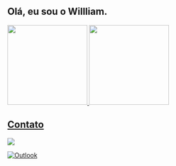 ## Olá, eu sou o Willliam.

<div>
<a href="https://github.com/Williamrsh">
<img height="180em" src="https://github-readme-stats.vercel.app/api/top-langs/?username=Williamrsh&layout=compact&langs_count=7&theme=dracula"/>
<img height="180em" src="https://github-readme-stats.vercel.app/api?username=Williamrsh&show_icons=true&theme=dracula&include_all_commits=true&count_private=true"/>
</div>
  
  ## Contato
  
</div>
  <a href = "https://www.linkedin.com/in/Williamrsh/" target="_blank"><img src=https://img.shields.io/badge/LinkedIn-0077B5?style=for-the-badge&logo=linkedin&logoColor=white" target="blank"></a>
    
[![Outlook](https://img.shields.io/badge/Outlook-0078D4?style=for-the-badge&logo=microsoft-outlook&logoColor=white&link=mailto:wrodrigues.santos@outlook.com)](mailto:wrodrigues.santos@outlook.com)
